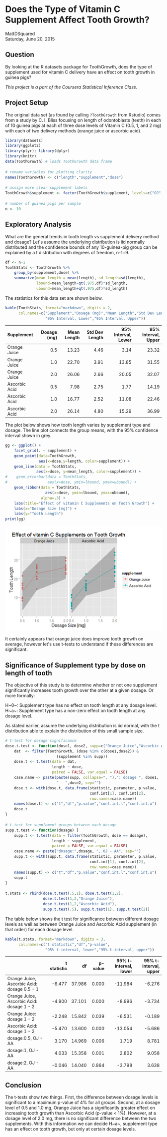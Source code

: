 # Does the Type of Vitamin C Supplement Affect Tooth Growth?
MattDSquared  
Saturday, June 20, 2015  

## Question
By looking at the R datasets package for ToothGrowth, does the type of supplement used for vitamin C delivery have an effect on tooth growth in guinea pigs?

_This project is a part of the Coursera Statistical Inference Class._

## Project Setup

The original data set (as found by calling `?ToothGrowth` from Rstudio) comes from a study by C. I. Bliss focusing on length of odontoblasts (teeth) in each of 10 guinea pigs at each of three dose levels of Vitamin C (0.5, 1, and 2 mg) with each of two delivery methods (orange juice or ascorbic acid).


```r
library(datasets)
library(ggplot2)
library(plyr); library(dplyr)
library(knitr)
data(ToothGrowth) # loads ToothGrowth data frame

# rename variables for plotting clarity
names(ToothGrowth) <- c("length","supplement","dose")

# assign more clear supplement labels
ToothGrowth$supplement <- factor(ToothGrowth$supplement, levels=c("OJ","VC"), labels=c("Orange Juice", "Ascorbic Acid"))

# number of guinea pigs per sample
n <- 10
```

## Exploratory Analysis
What are the general trends in tooth length vs supplement delivery method and dosage? Let's assume the underlying distribution is iid normally distributed and the confidence bounds of any 10-guinea-pig group can be explained by a t distribution with degrees of freedom, n-1=9. 


```r
df <- n-1
ToothStats <- ToothGrowth %>% 
    group_by(supplement,dose) %>%
    summarize(mean_length = mean(length), sd_length=sd(length), 
              lbound=mean_length-qt(.975,df)*sd_length,
              ubound=mean_length+qt(.975,df)*sd_length)
```

The statistics for this data set are shown below.


```r
kable(ToothStats, format="markdown", digits = 2,
      col.names=c("Supplement","Dosage (mg)","Mean Length","Std Dev Length",
                  "95% Interval, Lower","95% Interval, Upper"))
```



|Supplement    | Dosage (mg)| Mean Length| Std Dev Length| 95% Interval, Lower| 95% Interval, Upper|
|:-------------|-----------:|-----------:|--------------:|-------------------:|-------------------:|
|Orange Juice  |         0.5|       13.23|           4.46|                3.14|               23.32|
|Orange Juice  |         1.0|       22.70|           3.91|               13.85|               31.55|
|Orange Juice  |         2.0|       26.06|           2.66|               20.05|               32.07|
|Ascorbic Acid |         0.5|        7.98|           2.75|                1.77|               14.19|
|Ascorbic Acid |         1.0|       16.77|           2.52|               11.08|               22.46|
|Ascorbic Acid |         2.0|       26.14|           4.80|               15.29|               36.99|

The plot below shows how tooth length varies by supplement type and dosage. The line plot connects the group means, with the 95% confidence interval shown in grey.


```r
gg <- ggplot() +
    facet_grid(. ~ supplement) +
    geom_point(data=ToothGrowth, 
               aes(x=dose,y=length, color=supplement)) +
    geom_line(data = ToothStats, 
              aes(x=dose, y=mean_length, color=supplement)) +
#    geom_errorbar(data = ToothStats, 
#                  aes(x=dose, ymin=lbound, ymax=ubound)) +
    geom_ribbon(data = ToothStats, 
                  aes(x=dose, ymin=lbound, ymax=ubound), 
                alpha=.3) +
    labs(title="Effect of vitamin C Supplements on Tooth Growth") +
    labs(x="Dosage Size [mg]") +
    labs(y="Tooth Length")
print(gg)
```

![](ToothGrowthSignificance_files/figure-html/exploratory.display-1.png) 

It certainly appears that orange juice does improve tooth growth on average, however let's use t-tests to understand if these differences are significant. 

## Significance of Supplement type by dose on length of tooth
The objective of this study is to determine whether or not one supplement significantly increases tooth growth over the other at a given dosage. Or more formally:

H~0~: Supplement type has no effect on tooth length at any dosage level.  
H~a~: Supplement type has a non-zero effect on tooth length at any dosage level.  

As stated earlier, assume the underlying distribution is iid normal, with the t distribution able to explain the distribution of this small sample size. 


```r
# t-test for dosage significance
dose.t.test <- function(dose1, dose2, supp=c("Orange Juice","Ascorbic Acid")) {
    dat  <- filter(ToothGrowth, (dose %in% c(dose1,dose2)) & 
                       (supplement %in% supp))
    dose.t <- t.test(data = dat, 
                     length ~ dose, 
                     paired = FALSE, var.equal = FALSE)
    case.name <- paste(paste(supp, collapse=", "),": dosage ", dose1,
                       " - ",dose2, sep="")
    dose.t <- with(dose.t, data.frame(statistic, parameter, p.value, 
                                      conf.int[1], conf.int[2],
                                      row.names=case.name))
    names(dose.t) <- c("t","df","p.value","conf.int.l","conf.int.u")
    dose.t
}

# t-test for supplement groups between each dosage
supp.t.test <- function(dosage) {
    supp.t <- t.test(data = filter(ToothGrowth, dose == dosage), 
                     length ~ supplement, 
                     paired = FALSE, var.equal = FALSE)
    case.name <- paste("dosage:",dosage, ", OJ - AA", sep="")
    supp.t <- with(supp.t, data.frame(statistic, parameter, p.value, 
                                      conf.int[1], conf.int[2],
                                      row.names=case.name))
    names(supp.t) <- c("t","df","p.value","conf.int.l","conf.int.u")
    supp.t
}

t.stats <- rbind(dose.t.test(.5,1), dose.t.test(1,2), 
                 dose.t.test(1,2,"Orange Juice"), 
                 dose.t.test(1,2,"Ascorbic Acid"),
                 supp.t.test(.5), supp.t.test(1), supp.t.test(2))
```
The table below shows the t test for significance between different dosage levels as well as between Orange Juice and Ascorbic Acid supplement (in that order) for each dosage level. 

```r
kable(t.stats, format="markdown", digits = 3,
      col.names=c("t statistic","df","p-value",
                  "95% t-interval, lower","95% t-interval, upper"))
```



|                                            | t statistic|     df| p-value| 95% t-interval, lower| 95% t-interval, upper|
|:-------------------------------------------|-----------:|------:|-------:|---------------------:|---------------------:|
|Orange Juice, Ascorbic Acid: dosage 0.5 - 1 |      -6.477| 37.986|   0.000|               -11.984|                -6.276|
|Orange Juice, Ascorbic Acid: dosage 1 - 2   |      -4.900| 37.101|   0.000|                -8.996|                -3.734|
|Orange Juice: dosage 1 - 2                  |      -2.248| 15.842|   0.039|                -6.531|                -0.189|
|Ascorbic Acid: dosage 1 - 2                 |      -5.470| 13.600|   0.000|               -13.054|                -5.686|
|dosage:0.5, OJ - AA                         |       3.170| 14.969|   0.006|                 1.719|                 8.781|
|dosage:1, OJ - AA                           |       4.033| 15.358|   0.001|                 2.802|                 9.058|
|dosage:2, OJ - AA                           |      -0.046| 14.040|   0.964|                -3.798|                 3.638|

## Conclusion
The t-tests show two things. First, the difference between dosage levels is significant to a maximum p-value of 4% for all groups. Second, at a dosage level of 0.5 and 1.0 mg, Orange Juice has a significantly greater effect on increasing tooth growth than Ascorbic Acid (p-value < 1%). However, at a dosage level of 2.0 mg, there is no significant difference between the two supplements. With this information we can decide H~a~, supplement type has an effect on tooth growth, but only at certain dosage levels.
